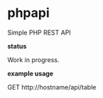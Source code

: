 # phpapi
Simple PHP REST API 

**status**

Work in progress.


**example usage**

GET http://hostname/api/table
